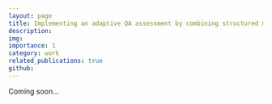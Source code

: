 ```yaml
---
layout: page
title: Implementing an adaptive QA assessment by combining structured models and LLMs.
description:
img:
importance: 1
category: work
related_publications: true
github:
---
```


Coming soon...